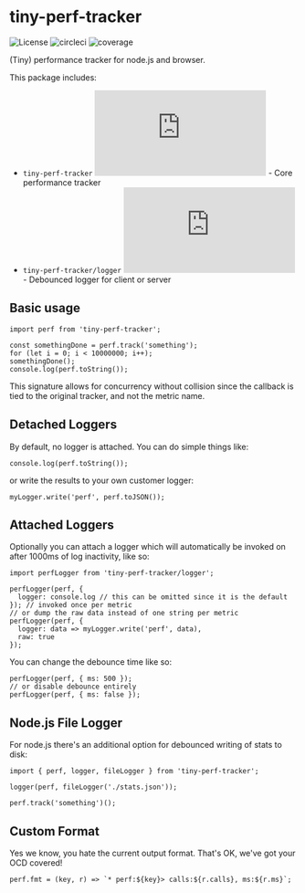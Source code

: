 # tiny-perf-tracker

![License](https://badgen.net/github/license/asilvas/tiny-perf-tracker)
![circleci](https://badgen.net/circleci/github/asilvas/tiny-perf-tracker/main)
![coverage](https://badgen.net/codecov/c/github/asilvas/tiny-perf-tracker/main)

(Tiny) performance tracker for node.js and browser.

This package includes:

* `tiny-perf-tracker` ![Size](https://badgen.net/badgesize/normal/https/unpkg.com/tiny-perf-tracker/dist/browser.js) - Core performance tracker
* `tiny-perf-tracker/logger` ![Size](https://badgen.net/badgesize/normal/https/unpkg.com/tiny-perf-tracker/dist/logger.js) - Debounced logger for client or server


## Basic usage

```
import perf from 'tiny-perf-tracker';

const somethingDone = perf.track('something');
for (let i = 0; i < 10000000; i++);
somethingDone();
console.log(perf.toString());
```

This signature allows for concurrency without collision since the callback is tied to the original tracker, and not the metric name.


## Detached Loggers

By default, no logger is attached. You can do simple things like:

```
console.log(perf.toString());
```

or write the results to your own customer logger:

```
myLogger.write('perf', perf.toJSON());
```


## Attached Loggers

Optionally you can attach a logger which will automatically be invoked on after 1000ms of log inactivity, like so:

```
import perfLogger from 'tiny-perf-tracker/logger';

perfLogger(perf, {
  logger: console.log // this can be omitted since it is the default
}); // invoked once per metric
// or dump the raw data instead of one string per metric
perfLogger(perf, {
  logger: data => myLogger.write('perf', data),
  raw: true
});
```

You can change the debounce time like so:

```
perfLogger(perf, { ms: 500 });
// or disable debounce entirely
perfLogger(perf, { ms: false });
```


## Node.js File Logger

For node.js there's an additional option for debounced writing of stats to disk:

```
import { perf, logger, fileLogger } from 'tiny-perf-tracker';

logger(perf, fileLogger('./stats.json'));

perf.track('something')();
```


## Custom Format

Yes we know, you hate the current output format. That's OK, we've got your OCD covered!

```
perf.fmt = (key, r) => `* perf:${key}> calls:${r.calls}, ms:${r.ms}`;
```

